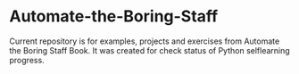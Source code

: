 # Automate-the-Boring-Staff
Current repository is for examples, projects and exercises from Automate the Boring Staff Book.
It was created for check status of Python selflearning progress.

